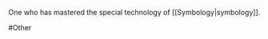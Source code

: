 One who has mastered the special technology of <span class="miscellaneous">[[Symbology|symbology]]</span>.

#Other